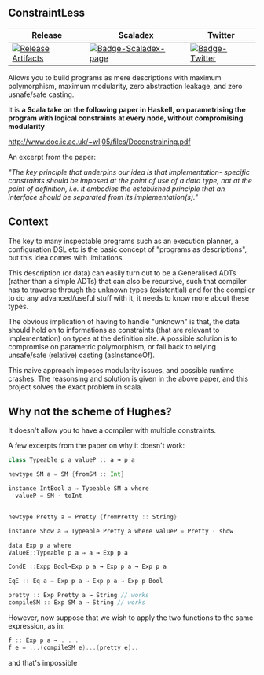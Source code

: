 ## ConstraintLess

| Release | Scaladex | Twitter |
| --- | --- | --- | 
| [![Release Artifacts][Badge-SonatypeReleases]][Link-SonatypeReleases] |[![Badge-Scaladex-page]][Link-Scaladex-page] |[![Badge-Twitter]][Link-Twitter] |


Allows you to build programs as mere descriptions with maximum polymorphism, maximum modularity, zero abstraction leakage, and zero usnafe/safe casting.

It is **a Scala take on the following paper in Haskell, on parametrising the program with logical constraints at every node, without compromising modularity**

http://www.doc.ic.ac.uk/~wlj05/files/Deconstraining.pdf

An excerpt from the paper:


_"The key principle that underpins our idea is that implementation- specific constraints should be imposed at the point of use of a data type, not at the point of definition, i.e. it embodies the established principle that an interface should be separated from its implementation(s)."_


## Context

The key to many inspectable programs such as an execution planner, a configuration DSL etc is the basic concept of "programs as descriptions", but this idea comes with limitations.

This description (or data) can easily turn out to be a Generalised ADTs (rather than a simple ADTs) that can also be recursive, such that compiler has to traverse through the unknown types (existential) and for the compiler to do any advanced/useful stuff with it, it needs to know more about these types.

The obvious implication of having to handle "unknown" is that, the data should hold on to informations as constraints (that are relevant to implementation) on types at the definition site. A possible solution is to compromise on parametric polymorphism, or fall back to relying unsafe/safe (relative) casting (asInstanceOf).

This naive approach imposes modularity issues, and possible runtime crashes. The reasonsing and solution is given in the above paper, and this project solves the exact problem in scala.


## Why not the scheme of Hughes?

It doesn't allow you to have a compiler with multiple constraints.


A few excerpts from the paper on why it doesn't work:

```scala
class Typeable p a valueP :: a → p a
```

```scala
newtype SM a = SM {fromSM :: Int}

instance IntBool a ⇒ Typeable SM a where
  valueP = SM · toInt
```

```scala

newtype Pretty a = Pretty {fromPretty :: String}

instance Show a ⇒ Typeable Pretty a where valueP = Pretty · show

```

```scala
data Exp p a where
ValueE::Typeable p a ⇒ a → Exp p a

CondE ::Expp Bool→Exp p a → Exp p a → Exp p a 

EqE :: Eq a ⇒ Exp p a → Exp p a → Exp p Bool
```


```scala
pretty :: Exp Pretty a → String // works
compileSM :: Exp SM a → String // works


```

 However, now suppose that we wish to apply the two functions to the same expression, as in:

```scala
f :: Exp p a → . . .
f e = ...(compileSM e)...(pretty e)..
```

and that's impossible

[Badge-Scaladex-page]: https://index.scala-lang.org/afsalthaj/constraintless/latest.svg "Scaladex"
[Badge-SonatypeReleases]: https://img.shields.io/nexus/r/https/oss.sonatype.org/io.github.afsalthaj/constraintless_2.12.svg "Sonatype Releases"
[Badge-Twitter]: https://img.shields.io/twitter/follow/zioscala.svg?style=plastic&label=follow&logo=twitter

[Link-Scaladex-page]: https://index.scala-lang.org/zio/zio-config/zio-config "Scaladex"
[Link-SonatypeReleases]: https://oss.sonatype.org/content/repositories/releases/io/github/afsalthaj/constraintless_2.12/ "Sonatype Releases"
[Link-Twitter]: https://twitter.com/afsalt2
